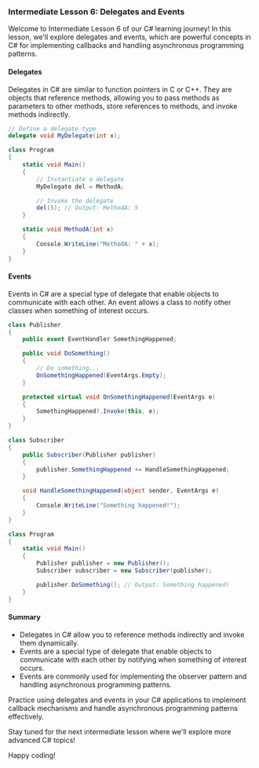 ### Intermediate Lesson 6: Delegates and Events

Welcome to Intermediate Lesson 6 of our C# learning journey! In this lesson, we'll explore delegates and events, which are powerful concepts in C# for implementing callbacks and handling asynchronous programming patterns.

#### Delegates

Delegates in C# are similar to function pointers in C or C++. They are objects that reference methods, allowing you to pass methods as parameters to other methods, store references to methods, and invoke methods indirectly.

```csharp
// Define a delegate type
delegate void MyDelegate(int x);

class Program
{
    static void Main()
    {
        // Instantiate a delegate
        MyDelegate del = MethodA;

        // Invoke the delegate
        del(5); // Output: MethodA: 5
    }

    static void MethodA(int x)
    {
        Console.WriteLine("MethodA: " + x);
    }
}
```

#### Events

Events in C# are a special type of delegate that enable objects to communicate with each other. An event allows a class to notify other classes when something of interest occurs.

```csharp
class Publisher
{
    public event EventHandler SomethingHappened;

    public void DoSomething()
    {
        // Do something...
        OnSomethingHappened(EventArgs.Empty);
    }

    protected virtual void OnSomethingHappened(EventArgs e)
    {
        SomethingHappened?.Invoke(this, e);
    }
}

class Subscriber
{
    public Subscriber(Publisher publisher)
    {
        publisher.SomethingHappened += HandleSomethingHappened;
    }

    void HandleSomethingHappened(object sender, EventArgs e)
    {
        Console.WriteLine("Something happened!");
    }
}

class Program
{
    static void Main()
    {
        Publisher publisher = new Publisher();
        Subscriber subscriber = new Subscriber(publisher);

        publisher.DoSomething(); // Output: Something happened!
    }
}
```

#### Summary

- Delegates in C# allow you to reference methods indirectly and invoke them dynamically.
- Events are a special type of delegate that enable objects to communicate with each other by notifying when something of interest occurs.
- Events are commonly used for implementing the observer pattern and handling asynchronous programming patterns.

Practice using delegates and events in your C# applications to implement callback mechanisms and handle asynchronous programming patterns effectively.

Stay tuned for the next intermediate lesson where we'll explore more advanced C# topics!

Happy coding!
